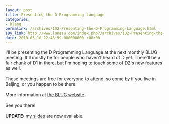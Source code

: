 ```yaml
---
layout: post
title: Presenting the D Programming Language
categories:
- Dlang
permalink: /archives/102-Presenting-the-D-Programming-Language.html
s9y_link: http://www.lunesu.com/index.php?/archives/102-Presenting-the-D-Programming-Language.html
date: 2010-03-10 22:48:59.000000000 +08:00
---
```

I'll be presenting the D Programming Language at the next monthly BLUG meeting. It'll mostly be for people who haven't heard of D yet. There'll be a fair chunk of D1 in there, but I'm hoping to touch some of D2's new features as well.<br />
<br />
These meetings are free for everyone to attend, so come by if you live in Beijing, or you happen to be there.<br />
<br />
More information at <a href="http://tinyurl.com/y9ttldt" title="BLUG website">the BLUG website</a>.<br />
<br />
See you there!<br />
<br />
<strong>UPDATE:</strong> <a href="http://www.lunesu.com/uploads/DforBLUG1.odp" title="DforBLUG.odp" target="_blank">my slides</a> are now available.
